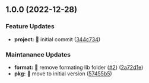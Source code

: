 

## 1.0.0 (2022-12-28)


### Feature Updates

* **project:** 🎉 initial commit ([344c734](https://github.com/timelessco/node-js-library-template/commit/344c7343bc6982be19d418b9cbefe78f820d757b))


### Maintanance Updates

* **format:** 🎨 remove formating lib folder ([#2](https://github.com/timelessco/node-js-library-template/issues/2)) ([2a72d1e](https://github.com/timelessco/node-js-library-template/commit/2a72d1ef38115fbb4a589d5163c7ef78dffce9e4))
* **pkg:** 🎨 move to initial version ([57455b5](https://github.com/timelessco/node-js-library-template/commit/57455b5b31afb739bc66705a10c07734ee8908e3))